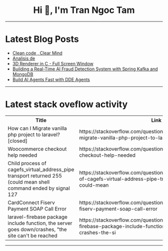 <h1 align="center">Hi 👋, I'm Tran Ngoc Tam</h1>

---

# Latest Blog Posts 
<!-- BLOG-POST-LIST:START -->
- [Clean code , Clear Mind](https://dev.to/mehfila_parkkulthil_23/clean-code-clear-mind-281)
- [Analisis de](https://dev.to/david_bermenvliz/analisis-de-1eef)
- [3D Renderer in C - Full Screen Window](https://dev.to/justinhhorner/3d-renderer-in-c-full-screen-window-mbp)
- [Building a Real-Time AI Fraud Detection System with Spring Kafka and MongoDB](https://dev.to/mongodb/building-a-real-time-ai-fraud-detection-system-with-spring-kafka-and-mongodb-2jbn)
- [Build AI Agents Fast with DDE Agents](https://dev.to/dde64bit/build-ai-agents-fast-with-dde-agents-11pd)
<!-- BLOG-POST-LIST:END -->

---

# Latest stack oveflow activity
<table>
  <tr><th>Title</th><th>Link</th></tr>
  <!-- STACKOVERFLOW:START --><tr><td>How can I Migrate vanilla php project to laravel? [closed]</td><td>https://stackoverflow.com/questions/79577188/how-can-i-migrate-vanilla-php-project-to-laravel</td></tr><tr><td>Woocommerce checkout help needed</td><td>https://stackoverflow.com/questions/79577173/woocommerce-checkout-help-needed</td></tr><tr><td>Child process of cagefs_virtual_address_pipe transport returned 255 &lpar;could mean shell command ended by signal 127</td><td>https://stackoverflow.com/questions/79577132/child-process-of-cagefs-virtual-address-pipe-transport-returned-255-could-mean</td></tr><tr><td>CardConnect Fiserv Payment SOAP Call Error</td><td>https://stackoverflow.com/questions/79577124/cardconnect-fiserv-payment-soap-call-error</td></tr><tr><td>laravel-firebase package include function, the server goes down/crashes, &quot;the site can&#39;t be reached</td><td>https://stackoverflow.com/questions/79577085/laravel-firebase-package-include-function-the-server-goes-down-crashes-the-si</td></tr><!-- STACKOVERFLOW:END -->
</table>

---


